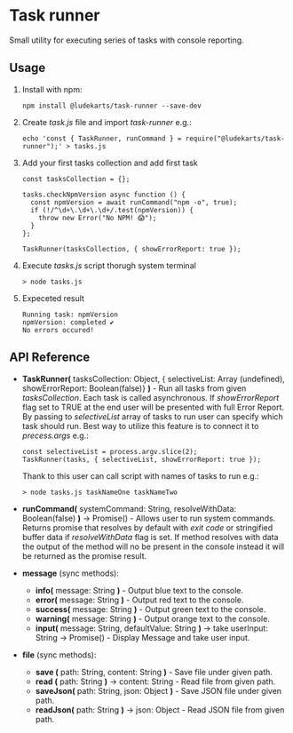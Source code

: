 # Task runner
Small utility for executing series of tasks with console reporting.


## Usage

1. Install with npm:

    ```
    npm install @ludekarts/task-runner --save-dev
    ```

2. Create *task.js* file and import *task-runner* e.g.:

    ```
    echo 'const { TaskRunner, runCommand } = require("@ludekarts/task-runner");' > tasks.js
    ```

3. Add your first tasks collection and add first task

    ```
    const tasksCollection = {};

    tasks.checkNpmVersion async function () {
      const npmVersion = await runCommand("npm -o", true);
      if (!/^\d+\.\d+\.\d+/.test(npmVersion)) {
        throw new Error("No NPM! 😱");
      }
    };

    TaskRunner(tasksCollection, { showErrorReport: true });
    ```

4. Execute *tasks.js* script thorugh system terminal

    ```
    > node tasks.js
    ```

5. Expeceted result

    ```
    Running task: npmVersion
    npmVersion: completed ✔
    No errors occured!
    ```

## API Reference

- **TaskRunner(** tasksCollection: Object, { selectiveList: Array (undefined), showErrorReport: Boolean(false)} **)** - Run all tasks from given *tasksCollection*. Each task is called asynchronous. If *showErrorReport* flag set to TRUE at the end user will be presented with full Error Report. By passing to *selectiveList* array of tasks to run user can specify which task should run. Best way to utilize this feature is to connect it to *precess.args* e.g.:
    ```
    const selectiveList = process.argv.slice(2);
    TaskRunner(tasks, { selectiveList, showErrorReport: true });
    ``` 
    Thank to this user can call script with names of tasks to run e.g.:

    ```
    > node tasks.js taskNameOne taskNameTwo
    ```

- **runCommand(** systemCommand: String, resolveWithData: Boolean(false) **)** -> Promise() - Allows user to run system commands. Returns promise that resolves by default with *exit code* or stringified buffer data if *resolveWithData* flag is set. If method resolves with data the output of the method will no be present in the console instead it will be returned as the promise result.

- **message** (sync methods): 
    - **info(** message: String **)** - Output blue text to the console.
    - **error(** message: String **)** - Output red text to the console.
    - **success(** message: String **)** - Output green text to the console.
    - **warning(** message: String **)** - Output orange text to the console.
    - **input(** message: String, defaultValue: String **)** -> take userInput: String -> Promise() - Display Message and take user input.
- **file** (sync methods):
    - **save (** path: String, content: String **)** - Save file under given path.
    - **read (** path: String **)** -> content: String - Read file from given path.
    - **saveJson(** path: String, json: Object **)** - Save JSON file under given path.
    - **readJson(** path: String **)** -> json: Object - Read JSON file from given path.